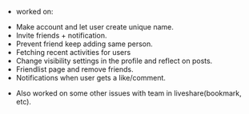 - worked on:
* Make account and let user create unique name.
* Invite friends + notification.
* Prevent friend keep adding same person.
* Fetching recent activities for users
* Change visibility settings in the profile and reflect on posts.
* Friendlist page and remove friends.
* Notifications when user gets a like/comment.

- Also worked on some other issues with team in liveshare(bookmark, etc).
